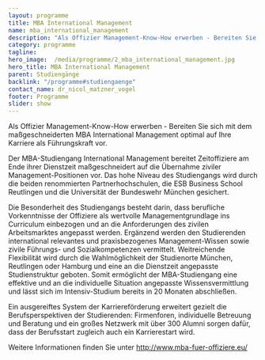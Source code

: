 ```yaml
---
layout: programme
title: MBA International Management
name: mba_international_management
description: "Als Offizier Management-Know-How erwerben - Bereiten Sie sich mit dem maßgeschneiderten MBA International Management optimal auf Ihre Karriere als Führungskraft vor."
category: programme
tagline: 
hero_image:  /media/programme/2_mba_international_management.jpg
hero_title: MBA International Management
parent: Studiengänge
backlink: "/programme#studiengaenge"
contact_name: dr_nicol_matzner_vogel
footer: Programme
slider: show
---
```


Als Offizier Management-Know-How erwerben - Bereiten Sie sich mit dem maßgeschneiderten MBA International Management optimal auf Ihre Karriere als Führungskraft vor.


Der MBA-Studiengang International Management bereitet Zeitoffiziere am Ende ihrer Dienstzeit maßgeschneidert auf die Übernahme ziviler Management-Positionen vor. Das hohe Niveau des Studiengangs wird durch die beiden renommierten Partnerhochschulen, die ESB Business School Reutlingen und die Universität der Bundeswehr München gesichert. 

Die Besonderheit des Studiengangs besteht darin, dass berufliche Vorkenntnisse der Offiziere als wertvolle Managementgrundlage ins Curriculum einbezogen und an die Anforderungen des zivilen Arbeitsmarktes angepasst werden. Ergänzend werden den Studierenden international relevantes und praxisbezogenes Management-Wissen sowie zivile Führungs- und Sozialkompetenzen vermittelt.
Weitreichende Flexibilität wird durch die Wahlmöglichkeit der Studienorte München, Reutlingen oder Hamburg und eine an die Dienstzeit angepasste Studienstruktur geboten. Somit ermöglicht der MBA-Studiengang eine effektive und an die individuelle Situation angepasste Wissensvermittlung und lässt sich im Intensiv-Studium bereits in 20 Monaten abschließen. 

Ein ausgereiftes System der Karriereförderung erweitert gezielt die Berufsperspektiven der Studierenden: Firmenforen, individuelle Betreuung und Beratung und ein großes Netzwerk mit über 300 Alumni sorgen dafür, dass der Berufsstart zugleich auch ein Karrierestart wird.

Weitere Informationen finden Sie unter <a href="http://www.mba-fuer-offiziere.eu/">http://www.mba-fuer-offiziere.eu/</a>

